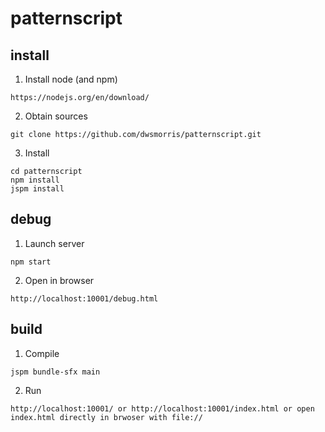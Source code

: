 # patternscript

## install

1) Install node (and npm)
```
https://nodejs.org/en/download/
```
2) Obtain sources
```
git clone https://github.com/dwsmorris/patternscript.git
```
3) Install
```
cd patternscript
npm install
jspm install
```
## debug

1) Launch server
```
npm start
```
2) Open in browser
```
http://localhost:10001/debug.html
```
## build

1) Compile
```
jspm bundle-sfx main
```
2) Run
```
http://localhost:10001/ or http://localhost:10001/index.html or open index.html directly in brwoser with file://
```
